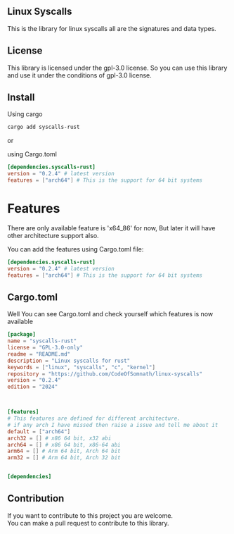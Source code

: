 ## Linux Syscalls 
This is the library for linux syscalls all are the signatures and data types.

## License
This library is licensed under the gpl-3.0 license. So you can use this library
and use it under the conditions of gpl-3.0 license.

## Install

Using cargo 

```bash
cargo add syscalls-rust
```
or<br>

using Cargo.toml

```toml
[dependencies.syscalls-rust]
version = "0.2.4" # latest version
features = ["arch64"] # This is the support for 64 bit systems
```

# Features

There are only available feature is 'x64_86' for now, But later it will have other architecture support
also.

You can add the features using Cargo.toml file:

```toml
[dependencies.syscalls-rust]
version = "0.2.4" # latest version
features = ["arch64"] # This is the support for 64 bit systems
```


## Cargo.toml

Well You can see Cargo.toml and check yourself which features is now available

<!-- update this every time cargo.toml update -->

```toml
[package]
name = "syscalls-rust"
license = "GPL-3.0-only"
readme = "README.md"
description = "Linux syscalls for rust"
keywords = ["linux", "syscalls", "c", "kernel"]
repository = "https://github.com/CodeOfSomnath/linux-syscalls"
version = "0.2.4"
edition = "2024"



[features]
# This features are defined for different architecture.
# if any arch I have missed then raise a issue and tell me about it
default = ["arch64"]
arch32 = [] # x86 64 bit, x32 abi
arch64 = [] # x86 64 bit, x86-64 abi
arm64 = [] # Arm 64 bit, Arch 64 bit
arm32 = [] # Arm 64 bit, Arch 32 bit


[dependencies]

```


## Contribution

If you want to contribute to this project you are welcome.<br>
You can make a pull request to contribute to this library.

